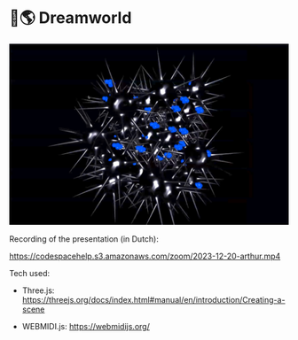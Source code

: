 # 💭🌎 Dreamworld

![](.github/screenshot.jpg)


Recording of the presentation (in Dutch):

https://codespacehelp.s3.amazonaws.com/zoom/2023-12-20-arthur.mp4

Tech used:

- Three.js: https://threejs.org/docs/index.html#manual/en/introduction/Creating-a-scene

- WEBMIDI.js: https://webmidijs.org/

